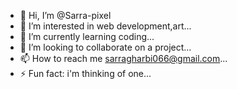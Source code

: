 - 👋 Hi, I’m @Sarra-pixel
- 👀 I’m interested in web development,art...
- 🌱 I’m currently learning coding...
- 💞️ I’m looking to collaborate on a project...
- 📫 How to reach me sarragharbi066@gmail.com...
- ⚡ Fun fact: i'm thinking of one...

<!---
Sarra-pixel/Sarra-pixel is a ✨ special ✨ repository because its `README.md` (this file) appears on your GitHub profile.
You can click the Preview link to take a look at your changes.
--->
